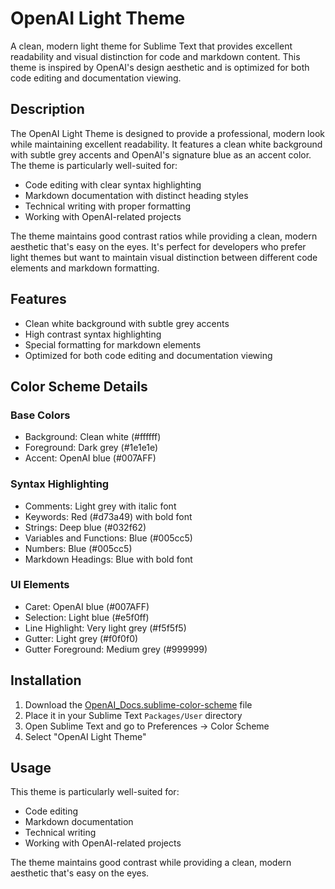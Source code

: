 # OpenAI Light Theme

A clean, modern light theme for Sublime Text that provides excellent readability and visual distinction for code and markdown content. This theme is inspired by OpenAI's design aesthetic and is optimized for both code editing and documentation viewing.

## Description

The OpenAI Light Theme is designed to provide a professional, modern look while maintaining excellent readability. It features a clean white background with subtle grey accents and OpenAI's signature blue as an accent color. The theme is particularly well-suited for:

- Code editing with clear syntax highlighting
- Markdown documentation with distinct heading styles
- Technical writing with proper formatting
- Working with OpenAI-related projects

The theme maintains good contrast ratios while providing a clean, modern aesthetic that's easy on the eyes. It's perfect for developers who prefer light themes but want to maintain visual distinction between different code elements and markdown formatting.

## Features

- Clean white background with subtle grey accents
- High contrast syntax highlighting
- Special formatting for markdown elements
- Optimized for both code editing and documentation viewing

## Color Scheme Details

### Base Colors
- Background: Clean white (#ffffff)
- Foreground: Dark grey (#1e1e1e)
- Accent: OpenAI blue (#007AFF)

### Syntax Highlighting
- Comments: Light grey with italic font
- Keywords: Red (#d73a49) with bold font
- Strings: Deep blue (#032f62)
- Variables and Functions: Blue (#005cc5)
- Numbers: Blue (#005cc5)
- Markdown Headings: Blue with bold font

### UI Elements
- Caret: OpenAI blue (#007AFF)
- Selection: Light blue (#e5f0ff)
- Line Highlight: Very light grey (#f5f5f5)
- Gutter: Light grey (#f0f0f0)
- Gutter Foreground: Medium grey (#999999)

## Installation

1. Download the [OpenAI_Docs.sublime-color-scheme](OpenAI_Docs.sublime-color-scheme) file
2. Place it in your Sublime Text `Packages/User` directory
3. Open Sublime Text and go to Preferences → Color Scheme
4. Select "OpenAI Light Theme"

## Usage

This theme is particularly well-suited for:
- Code editing
- Markdown documentation
- Technical writing
- Working with OpenAI-related projects

The theme maintains good contrast while providing a clean, modern aesthetic that's easy on the eyes.
